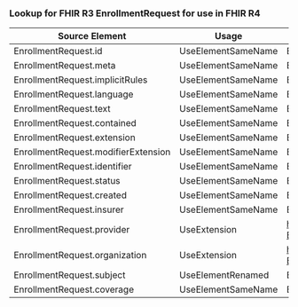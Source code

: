 ### Lookup for FHIR R3 EnrollmentRequest for use in FHIR R4

| Source Element | Usage | Target |
| -------------- | ----- | ------ |
| EnrollmentRequest.id | UseElementSameName | EnrollmentRequest.id |
| EnrollmentRequest.meta | UseElementSameName | EnrollmentRequest.meta |
| EnrollmentRequest.implicitRules | UseElementSameName | EnrollmentRequest.implicitRules |
| EnrollmentRequest.language | UseElementSameName | EnrollmentRequest.language |
| EnrollmentRequest.text | UseElementSameName | EnrollmentRequest.text |
| EnrollmentRequest.contained | UseElementSameName | EnrollmentRequest.contained |
| EnrollmentRequest.extension | UseElementSameName | EnrollmentRequest.extension |
| EnrollmentRequest.modifierExtension | UseElementSameName | EnrollmentRequest.modifierExtension |
| EnrollmentRequest.identifier | UseElementSameName | EnrollmentRequest.identifier |
| EnrollmentRequest.status | UseElementSameName | EnrollmentRequest.status |
| EnrollmentRequest.created | UseElementSameName | EnrollmentRequest.created |
| EnrollmentRequest.insurer | UseElementSameName | EnrollmentRequest.insurer |
| EnrollmentRequest.provider | UseExtension | http://hl7.org/fhir/3.0/StructureDefinition/extension-EnrollmentRequest.provider |
| EnrollmentRequest.organization | UseExtension | http://hl7.org/fhir/3.0/StructureDefinition/extension-EnrollmentRequest.organization |
| EnrollmentRequest.subject | UseElementRenamed | EnrollmentRequest.candidate |
| EnrollmentRequest.coverage | UseElementSameName | EnrollmentRequest.coverage |
